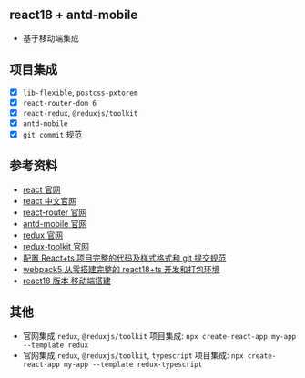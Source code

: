 ## react18 + antd-mobile

- 基于移动端集成

## 项目集成

- [x] `lib-flexible`, `postcss-pxtorem`
- [x] `react-router-dom 6`
- [x] `react-redux`, `@reduxjs/toolkit`
- [x] `antd-mobile`
- [x] `git commit` 规范

## 参考资料

- [react 官网](https://reactjs.org/)
- [react 中文官网](https://zh-hans.reactjs.org/)
- [react-router 官网](https://reactrouter.com/)
- [antd-mobile 官网](https://mobile.ant.design/index-cn)
- [redux 官网](https://redux.js.org/)
- [redux-toolkit 官网](https://redux-toolkit.js.org/)
- [配置 React+ts 项目完整的代码及样式格式和 git 提交规范](https://juejin.cn/post/7101596844181962788)
- [webpack5 从零搭建完整的 react18+ts 开发和打包环境](https://juejin.cn/post/7111922283681153038)
- [react18 版本 移动端搭建](https://juejin.cn/post/7202541740934610999)

## 其他

- 官网集成 `redux`, `@reduxjs/toolkit` 项目集成: `npx create-react-app my-app --template redux`
- 官网集成 `redux`, `@reduxjs/toolkit`, `typescript` 项目集成: `npx create-react-app my-app --template redux-typescript `
